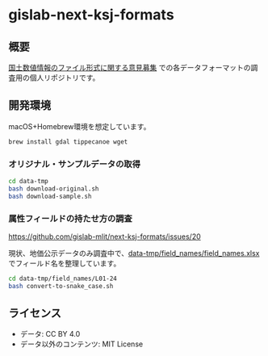 # gislab-next-ksj-formats

## 概要

[国土数値情報のファイル形式に関する意見募集](https://github.com/gislab-mlit/next-ksj-formats) での各データフォーマットの調査用の個人リポジトリです。

## 開発環境

macOS+Homebrew環境を想定しています。

```sh
brew install gdal tippecanoe wget
```

### オリジナル・サンプルデータの取得

```sh
cd data-tmp
bash download-original.sh
bash download-sample.sh
```

### 属性フィールドの持たせ方の調査

https://github.com/gislab-mlit/next-ksj-formats/issues/20

現状、地価公示データのみ調査中で、[data-tmp/field_names/field_names.xlsx](data-tmp/field_names/field_names.xlsx) でフィールド名を整理しています。

```sh
cd data-tmp/field_names/L01-24
bash convert-to-snake_case.sh
```

## ライセンス

* データ: CC BY 4.0
* データ以外のコンテンツ: MIT License

